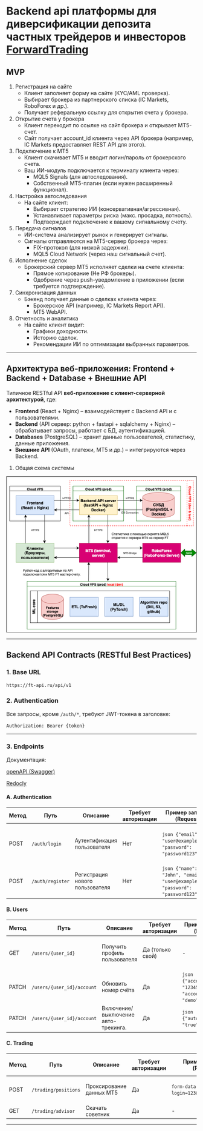 # Backend api платформы для диверсификации депозита частных трейдеров и инвесторов [ForwardTrading](https://forwardtrading.ru/)
## MVP
1. Регистрация на сайте
   * Клиент заполняет форму на сайте (KYC/AML проверка).
   * Выбирает брокера из партнерского списка (IC Markets, RoboForex и др.).
   * Получает реферальную ссылку для открытия счета у брокера.
2. Открытие счета у брокера
    * Клиент переходит по ссылке на сайт брокера и открывает MT5-счет.
    * Сайт получает account_id клиента через API брокера (например, IC Markets предоставляет REST API для этого).
3. Подключение к MT5
   * Клиент скачивает MT5 и вводит логин/пароль от брокерского счета.
   * Ваш ИИ-модуль подключается к терминалу клиента через:
       * MQL5 Signals (для автоследования).
       * Собственный MT5-плагин (если нужен расширенный функционал).
4. Настройка автоследования
   * На сайте клиент:
       * Выбирает стратегию ИИ (консервативная/агрессивная).
       * Устанавливает параметры риска (макс. просадка, лотность).
       * Подтверждает подключение к вашему сигнальному счету.
5. Передача сигналов
   * ИИ-система анализирует рынок и генерирует сигналы.
   * Сигналы отправляются на MT5-сервер брокера через:
       * FIX-протокол (для низкой задержки).
       * MQL5 Cloud Network (через наш сигнальный счет).
6. Исполнение сделок
    * Брокерский сервер MT5 исполняет сделки на счете клиента:
        * Прямое копирование (Не РФ брокеры).
        * Одобрение через push-уведомление в приложении (если требуется подтверждение).
7. Синхронизация данных
    * Бэкенд получает данные о сделках клиента через:
        * Брокерское API (например, IC Markets Report API).
        * MT5 WebAPI.
8. Отчетность и аналитика
    * На сайте клиент видит:
        * Графики доходности.
        * Историю сделок.
        * Рекомендации ИИ по оптимизации выбранных параметров.

---

## Архитектура веб-приложения: Frontend + Backend + Database + Внешние API
Типичное RESTful API **веб-приложение с клиент-серверной архитектурой**, где:  
- **Frontend** (React + Nginx) – взаимодействует с Backend API и с пользователями.  
- **Backend** (API сервер: python + fastapi + sqlalchemy + Nginx) – обрабатывает запросы, работает с БД, аутентификацией.  
- **Databases** (PostgreSQL) – хранит данные пользователей, статистику, данные приложения.  
- **Внешние API** (OAuth, платежи, MT5 и др.) – интегрируются через Backend.  
1. Общая схема системы

![sys_arch](/docs/img/sys_arch_ext.png)

---

## Backend API Contracts (RESTful Best Practices)

### **1. Base URL**
```
https://ft-api.ru/api/v1
```

### **2. Authentication**
Все запросы, кроме `/auth/*`, требуют JWT-токена в заголовке:
```http
Authorization: Bearer {token}
```

---

### **3. Endpoints**

Документация:

[openAPI (Swagger)](http://ft-api.ru/api/docs)

[Redocly](http://ft-api.ru/api/redoc)

#### **A. Authentication**
| Метод | Путь                     | Описание                          | Требует авторизации | Пример запроса (Request)                                                                 | Пример ответа (Response)                                                                 |
|-------|--------------------------|-----------------------------------|---------------------|------------------------------------------------------------------------------------------|------------------------------------------------------------------------------------------|
| POST  | `/auth/login`            | Аутентификация пользователя       | Нет                 | ```json {"email": "user@example.com", "password": "password123"}```                      | ```json {"user": {"id": "uuid", "name": "John", "role": "user"}, "token": "jwt.token"}```|
| POST  | `/auth/register`         | Регистрация нового пользователя   | Нет                 | ```json {"name": "John", "email": "user@example.com", "password": "password123"}```      | ```json {"id": "uuid", "name": "John", "email": "user@example.com", "role": "user"}```   |

#### **B. Users**
| Метод | Путь                     | Описание                          | Требует авторизации | Пример запроса (Request)                                       | Пример ответа (Response)                                                                 |
|-------|--------------------------|-----------------------------------|---------------------|----------------------------------------------------------------|------------------------------------------------------------------------------------------|
| GET   | `/users/{user_id}`       | Получить профиль пользователя     | Да (только свой)    | -                                                              | ```json {"id": "uuid", "name": "John", "email": "user@example.com", "role": "user"}```   |
| PATCH | `/users/{user_id}/account`| Обновить номер счёта             | Да                  | ```json {"account_number": "12345", "account_type": "demo"}``` | ```json {"message": "Account updated"}```                                               |
| PATCH | `/users/{user_id}/account`| Включение/выключение авто-трекинга. | Да                  | ```json {"autofollow": "true"}```                              | ```json {"message": "Account updated"}```                                               |
#### **C. Trading**
| Метод | Путь                     | Описание                          | Требует авторизации | Пример запроса (Request)                                                                 | Пример ответа (Response)                                                                 |
|-------|--------------------------|-----------------------------------|---------------------|------------------------------------------------------------------------------------------|------------------------------------------------------------------------------------------|
| POST  | `/trading/positions`     | Проксирование данных МТ5          | Да                  | ```form-data login=123&server=Live&...```                                               | ```json {"message": "Data saved"}```                                                    |
| GET   | `/trading/advisor`       | Скачать советник                  | Да                  | -                                                                                        | `Binary file (EA)`                                                                      |

---
